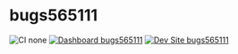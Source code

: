 # bugs565111

![CI none](https://img.shields.io/badge/ci-none-orange.svg)
[![Dashboard bugs565111](https://img.shields.io/badge/dashboard-bugs565111-yellow.svg)](https://dashboard.pantheon.io/sites/e6641480-5ffe-4748-a952-19456be48eb7#dev/code)
[![Dev Site bugs565111](https://img.shields.io/badge/site-bugs565111-blue.svg)](http://dev-bugs565111.pantheonsite.io/)